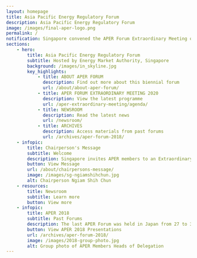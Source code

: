 ```yaml
---
layout: homepage
title: Asia Pacific Energy Regulatory Forum
description: Asia Pacific Energy Regulatory Forum
image: /images/final-aper-logo.png
permalink: /
notification: Singapore convened the APER Forum Extraordinary Meeting on 14 August 2020. [Find out more](/newsroom/press-release/20200814-aper-eom/)
sections:
    - hero:
        title: Asia Pacific Energy Regulatory Forum
        subtitle: Hosted by Energy Market Authority, Singapore
        background: /images/in_skyline.jpg
        key_highlights:
            - title: ABOUT APER FORUM
              description: Find out more about this biennial forum
              url: /about/about-aper-forum/
            - title: APER FORUM EXTRAORDINARY MEETING 2020
              description: View the latest programme
              url: /aper-extraordinary-meeting/agenda/
            - title: NEWSROOM
              description: Read the latest news
              url: /newsroom/
            - title: ARCHIVES
              description: Access materials from past forums
              url: /archives/aper-forum-2018/
    - infopic:
        title: Chairperson's Message
        subtitle: Welcome
        description: Singapore invites APER members to an Extraordinary Meeting on 14 August 2020 to share their views on the regulatory challenges and economic impact of COVID-19 and how they are preparing for future disruptions.
        button: View Message
        url: /about/chairpersons-message/
        image: /images/sg-ngiamshihchun.jpg
        alt: Chairperson Ngiam Shih Chun
    - resources:
        title: Newsroom
        subtitle: Learn more
        button: View more
    - infopic:
        title: APER 2018
        subtitle: Past Forums
        description: The last APER Forum was held in Japan from 27 to 30 November 2018. APER Members discussed the future of electricity networks with disruptive technologies, how regulators can ensure competitive and investable energy markets, and emerging issues for market surveillance and regulation.
        button: View APER 2018 Presentations
        url: /archives/aper-forum-2018/
        image: /images/2018-group-photo.jpg
        alt: Group photo of APER Members Heads of Delegation
---
```

